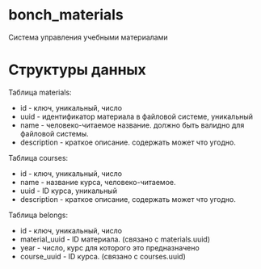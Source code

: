 bonch_materials
===============

Система управления учебными материалами


Структуры данных
================
Таблица materials:

 * id - ключ, уникальный, число
 * uuid - идентификатор материала в файловой системе, уникальный
 * name - человеко-читаемое название. должно быть валидно для файловой системы.
 * description - краткое описание. содержать может что угодно.

Таблица courses:

 * id - ключ, уникальный, число
 * name - название курса, человеко-читаемое.
 * uuid - ID курса, уникальный
 * description - краткое описание, содержать может что угодно.

Таблица belongs:
 * id - ключ, уникальный, число
 * material_uuid - ID материала. (связано с materials.uuid)
 * year - число, курс для которого это предназначено
 * course_uuid - ID курса. (связано с courses.uuid)
